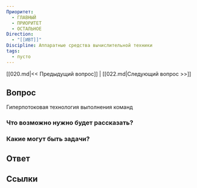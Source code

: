 ```yaml
---
Приоритет:
  - ГЛАВНЫЙ
  - ПРИОРИТЕТ
  - ОСТАЛЬНОЕ
Direction:
  - "[[ИВТ]]" 
Discipline: Аппаратные средства вычислительной техники 
tags:
  - пусто
---
```

[[020.md|<< Предыдущий вопрос]] | [[022.md|Следующий вопрос >>]]
## Вопрос

Гиперпотоковая технология выполнения команд

### Что возможно нужно будет рассказать?

### Какие могут быть задачи?

## Ответ

## Ссылки
